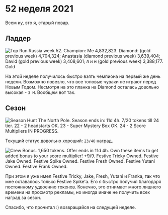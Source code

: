 # 52 неделя 2021

Всем ку, это я, старый повар.

## Ладдер

![Top Run Russia week 52. Champion: Me 4,832,823. Diamond:  (gold previous week) 4,704,324; Anastasia (diamond previous week) 3,639,404; David (gold previous week) 3,408,601; л и н (gold previous week) 3,388,177. Gold](../static/IMG_4680.webp)

На этой неделе получилось быстро взять чемпиона на первый
же день недели. Возможно повезло, что все топовые чуваки
не играют перед Новым Годом. Несмотря на это планка на Diamond
осталась довольно высокая - `3 M`. Вообщем вот так.

## Сезон

![Season Hunt The North Pole. Season ends in: 11d 4h. 7/20 tokens till 24 tier. 22 - 2 headstarts OK. 23 - Super Mystery Box OK. 24 - 2 Score Multipliers IN PROGRESS.](../static/IMG_4682.webp)

Текущий статус довольно хороший: `23/40` наград.

![Crew Bonus. 1,650 tokens. Offer ends in 11d 4h. Own these items to get added bonus to your score multiplier! +9/9. Festive Tricky Owned. Festive Jake Owned. Festive Spike Owned. Festive Fresh Owned. Festive Yutani Owned. Festive Frank Owned.](../static/IMG_4681.webp)

При этом я уже имел Festive Tricky, Jake, Fresh,
Yutani и Frankа, так что мне оставалось только Festive Spike'а.
Его я быстро получил благодаря постоянному удвоению токенов.
Конечно, это отнимает много лишнего времени на просмотр
рекламы, но иногда иначе не получить всех наград за сезон.

Спасибо, что прочитал :) возвращайся на следущей неделе.

